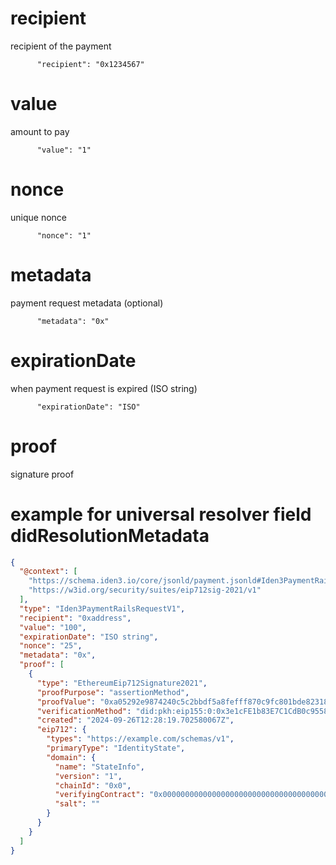 # recipient

recipient of the payment

```
      "recipient": "0x1234567"
```

# value 

amount to pay 

```
      "value": "1"
```

# nonce

unique nonce

```
      "nonce": "1"
```

# metadata

payment request metadata (optional)

```
      "metadata": "0x"
```

# expirationDate

when payment request is expired (ISO string)

```
      "expirationDate": "ISO"
```

# proof 

signature proof

# example for universal resolver field didResolutionMetadata
```json
{
  "@context": [
    "https://schema.iden3.io/core/jsonld/payment.jsonld#Iden3PaymentRailsRequestV1",
    "https://w3id.org/security/suites/eip712sig-2021/v1"
  ],
  "type": "Iden3PaymentRailsRequestV1",
  "recipient": "0xaddress",
  "value": "100",
  "expirationDate": "ISO string",
  "nonce": "25",
  "metadata": "0x",
  "proof": [
    {
      "type": "EthereumEip712Signature2021",
      "proofPurpose": "assertionMethod",
      "proofValue": "0xa05292e9874240c5c2bbdf5a8fefff870c9fc801bde823189fc013d8ce39c7e5431bf0585f01c7e191ea7bbb7110a22e018d7f3ea0ed81a5f6a3b7b828f70f2d1c",
      "verificationMethod": "did:pkh:eip155:0:0x3e1cFE1b83E7C1CdB0c9558236c1f6C7B203C34e#blockchainAccountId",
      "created": "2024-09-26T12:28:19.702580067Z",
      "eip712": {
        "types": "https://example.com/schemas/v1",
        "primaryType": "IdentityState",
        "domain": {
          "name": "StateInfo",
          "version": "1",
          "chainId": "0x0",
          "verifyingContract": "0x0000000000000000000000000000000000000000",
          "salt": ""
        }
      }
    }
  ]
}
```
